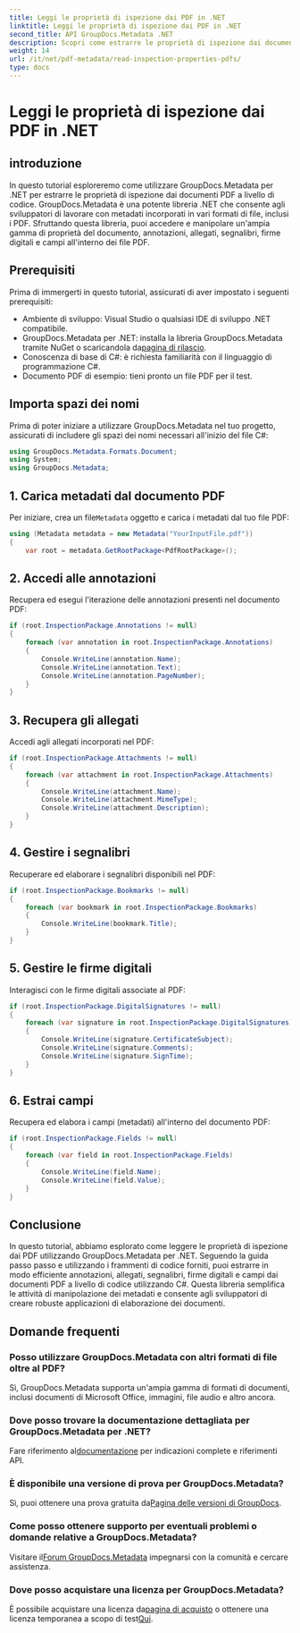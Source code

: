 ```yaml
---
title: Leggi le proprietà di ispezione dai PDF in .NET
linktitle: Leggi le proprietà di ispezione dai PDF in .NET
second_title: API GroupDocs.Metadata .NET
description: Scopri come estrarre le proprietà di ispezione dai documenti PDF utilizzando GroupDocs.Metadata per .NET. Esplora annotazioni, allegati e altro ancora.
weight: 14
url: /it/net/pdf-metadata/read-inspection-properties-pdfs/
type: docs
---
```

# Leggi le proprietà di ispezione dai PDF in .NET

## introduzione
In questo tutorial esploreremo come utilizzare GroupDocs.Metadata per .NET per estrarre le proprietà di ispezione dai documenti PDF a livello di codice. GroupDocs.Metadata è una potente libreria .NET che consente agli sviluppatori di lavorare con metadati incorporati in vari formati di file, inclusi i PDF. Sfruttando questa libreria, puoi accedere e manipolare un'ampia gamma di proprietà del documento, annotazioni, allegati, segnalibri, firme digitali e campi all'interno dei file PDF.
## Prerequisiti
Prima di immergerti in questo tutorial, assicurati di aver impostato i seguenti prerequisiti:
- Ambiente di sviluppo: Visual Studio o qualsiasi IDE di sviluppo .NET compatibile.
-  GroupDocs.Metadata per .NET: installa la libreria GroupDocs.Metadata tramite NuGet o scaricandola da[pagina di rilascio](https://releases.groupdocs.com/metadata/net/).
- Conoscenza di base di C#: è richiesta familiarità con il linguaggio di programmazione C#.
- Documento PDF di esempio: tieni pronto un file PDF per il test.

## Importa spazi dei nomi
Prima di poter iniziare a utilizzare GroupDocs.Metadata nel tuo progetto, assicurati di includere gli spazi dei nomi necessari all'inizio del file C#:
```csharp
using GroupDocs.Metadata.Formats.Document;
using System;
using GroupDocs.Metadata;
```
## 1. Carica metadati dal documento PDF
 Per iniziare, crea un file`Metadata` oggetto e carica i metadati dal tuo file PDF:
```csharp
using (Metadata metadata = new Metadata("YourInputFile.pdf"))
{
    var root = metadata.GetRootPackage<PdfRootPackage>();
```
## 2. Accedi alle annotazioni
Recupera ed esegui l'iterazione delle annotazioni presenti nel documento PDF:
```csharp
if (root.InspectionPackage.Annotations != null)
{
    foreach (var annotation in root.InspectionPackage.Annotations)
    {
        Console.WriteLine(annotation.Name);
        Console.WriteLine(annotation.Text);
        Console.WriteLine(annotation.PageNumber);
    }
}
```
## 3. Recupera gli allegati
Accedi agli allegati incorporati nel PDF:
```csharp
if (root.InspectionPackage.Attachments != null)
{
    foreach (var attachment in root.InspectionPackage.Attachments)
    {
        Console.WriteLine(attachment.Name);
        Console.WriteLine(attachment.MimeType);
        Console.WriteLine(attachment.Description);
    }
}
```
## 4. Gestire i segnalibri
Recuperare ed elaborare i segnalibri disponibili nel PDF:
```csharp
if (root.InspectionPackage.Bookmarks != null)
{
    foreach (var bookmark in root.InspectionPackage.Bookmarks)
    {
        Console.WriteLine(bookmark.Title);
    }
}
```
## 5. Gestire le firme digitali
Interagisci con le firme digitali associate al PDF:
```csharp
if (root.InspectionPackage.DigitalSignatures != null)
{
    foreach (var signature in root.InspectionPackage.DigitalSignatures)
    {
        Console.WriteLine(signature.CertificateSubject);
        Console.WriteLine(signature.Comments);
        Console.WriteLine(signature.SignTime);
    }
}
```
## 6. Estrai campi
Recupera ed elabora i campi (metadati) all'interno del documento PDF:
```csharp
if (root.InspectionPackage.Fields != null)
{
    foreach (var field in root.InspectionPackage.Fields)
    {
        Console.WriteLine(field.Name);
        Console.WriteLine(field.Value);
    }
}
```

## Conclusione
In questo tutorial, abbiamo esplorato come leggere le proprietà di ispezione dai PDF utilizzando GroupDocs.Metadata per .NET. Seguendo la guida passo passo e utilizzando i frammenti di codice forniti, puoi estrarre in modo efficiente annotazioni, allegati, segnalibri, firme digitali e campi dai documenti PDF a livello di codice utilizzando C#. Questa libreria semplifica le attività di manipolazione dei metadati e consente agli sviluppatori di creare robuste applicazioni di elaborazione dei documenti.

## Domande frequenti
### Posso utilizzare GroupDocs.Metadata con altri formati di file oltre al PDF?
Sì, GroupDocs.Metadata supporta un'ampia gamma di formati di documenti, inclusi documenti di Microsoft Office, immagini, file audio e altro ancora.
### Dove posso trovare la documentazione dettagliata per GroupDocs.Metadata per .NET?
 Fare riferimento al[documentazione](https://tutorials.groupdocs.com/metadata/net/) per indicazioni complete e riferimenti API.
### È disponibile una versione di prova per GroupDocs.Metadata?
 Sì, puoi ottenere una prova gratuita da[Pagina delle versioni di GroupDocs](https://releases.groupdocs.com/).
### Come posso ottenere supporto per eventuali problemi o domande relative a GroupDocs.Metadata?
 Visitare il[Forum GroupDocs.Metadata](https://forum.groupdocs.com/c/metadata/14) impegnarsi con la comunità e cercare assistenza.
### Dove posso acquistare una licenza per GroupDocs.Metadata?
È possibile acquistare una licenza da[pagina di acquisto](https://purchase.groupdocs.com/buy) o ottenere una licenza temporanea a scopo di test[Qui](https://purchase.groupdocs.com/temporary-license/).